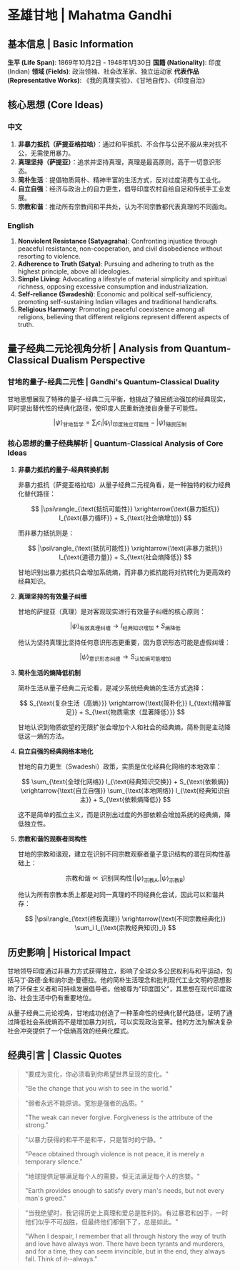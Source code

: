 # 圣雄甘地 | Mahatma Gandhi

## 基本信息 | Basic Information

**生平 (Life Span)**: 1869年10月2日 - 1948年1月30日
**国籍 (Nationality)**: 印度 (Indian)
**领域 (Fields)**: 政治领袖、社会改革家、独立运动家
**代表作品 (Representative Works)**: 《我的真理实验》、《甘地自传》、《印度自治》

## 核心思想 (Core Ideas)

### 中文
1. **非暴力抵抗（萨提亚格拉哈）**：通过和平抵抗、不合作与公民不服从来对抗不公，无需使用暴力。
2. **真理坚持（萨提亚）**：追求并坚持真理，真理是最高原则，高于一切意识形态。
3. **简朴生活**：提倡物质简朴、精神丰富的生活方式，反对过度消费与工业化。
4. **自立自强**：经济与政治上的自力更生，倡导印度农村自给自足和传统手工业发展。
5. **宗教和谐**：推动所有宗教间和平共处，认为不同宗教都代表真理的不同面向。

### English
1. **Nonviolent Resistance (Satyagraha)**: Confronting injustice through peaceful resistance, non-cooperation, and civil disobedience without resorting to violence.
2. **Adherence to Truth (Satya)**: Pursuing and adhering to truth as the highest principle, above all ideologies.
3. **Simple Living**: Advocating a lifestyle of material simplicity and spiritual richness, opposing excessive consumption and industrialization.
4. **Self-reliance (Swadeshi)**: Economic and political self-sufficiency, promoting self-sustaining Indian villages and traditional handicrafts.
5. **Religious Harmony**: Promoting peaceful coexistence among all religions, believing that different religions represent different aspects of truth.

## 量子经典二元论视角分析 | Analysis from Quantum-Classical Dualism Perspective

### 甘地的量子-经典二元性 | Gandhi's Quantum-Classical Duality

甘地思想展现了特殊的量子-经典二元平衡，他挑战了殖民统治强加的经典现实，同时提出替代性的经典化路径，使印度人民重新连接自身量子可能性。

$$
|\psi\rangle_{\text{甘地哲学}} = \sum_i c_i|\psi_i\rangle_{\text{印度独立可能性}} - |\psi\rangle_{\text{殖民压制}}
$$

### 核心思想的量子经典解析 | Quantum-Classical Analysis of Core Ideas

1. **非暴力抵抗的量子-经典转换机制**

   非暴力抵抗（萨提亚格拉哈）从量子经典二元视角看，是一种独特的权力经典化替代路径：

   $$
   |\psi\rangle_{\text{抵抗可能性}} \xrightarrow{\text{暴力抵抗}} I_{\text{暴力循环}} + S_{\text{社会熵增加}}
   $$

   而非暴力抵抗则是：

   $$
   |\psi\rangle_{\text{抵抗可能性}} \xrightarrow{\text{非暴力抵抗}} I_{\text{道德力量}} + S_{\text{社会熵降低}}
   $$

   甘地识别出暴力抵抗只会增加系统熵，而非暴力抵抗能将对抗转化为更高效的经典知识。

2. **真理坚持的有效量子纠缠**

   甘地的萨提亚（真理）是对客观现实进行有效量子纠缠的核心原则：

   $$
   |\psi\rangle_{\text{有效真理纠缠}} \rightarrow I_{\text{经典知识增加}} + S_{\text{熵降低}}
   $$

   他认为坚持真理比坚持任何意识形态更重要，因为意识形态可能是虚假纠缠：

   $$
   |\psi\rangle_{\text{意识形态纠缠}} \rightarrow S_{\text{认知熵可能增加}}
   $$

3. **简朴生活的熵降低机制**

   简朴生活从量子经典二元论看，是减少系统经典熵的生活方式选择：

   $$
   S_{\text{复杂生活（高熵）}} \xrightarrow{\text{简朴化}} I_{\text{精神富足}} + S_{\text{物质需求（显著降低）}}
   $$

   甘地认识到物质欲望的无限扩张会增加个人和社会的经典熵，简朴则是主动降低这一熵的方法。

4. **自立自强的经典网络本地化**

   甘地的自力更生（Swadeshi）政策，实质是优化经典化网络的本地效率：

   $$
   \sum_{\text{全球化网络}} I_{\text{经典知识交换}} + S_{\text{依赖熵}} \xrightarrow{\text{自立自强}} \sum_{\text{本地网络}} I_{\text{经典知识自主}} + S_{\text{依赖熵降低}}
   $$

   这不是简单的孤立主义，而是识别出过度的外部依赖会增加系统的经典熵，降低独立性。

5. **宗教和谐的观察者同构性**

   甘地的宗教和谐观，建立在识别不同宗教观察者量子意识结构的潜在同构性基础上：

   $$
   \text{宗教和谐} \propto \text{识别同构性}\left(|\psi\rangle_{\text{宗教A}},|\psi\rangle_{\text{宗教B}}\right)
   $$

   他认为所有宗教本质上都是对同一真理的不同经典化尝试，因此可以和谐共存：

   $$
   |\psi\rangle_{\text{终极真理}} \xrightarrow{\text{不同宗教经典化}} \sum_i I_{\text{宗教经典知识}_i}
   $$

## 历史影响 | Historical Impact

甘地领导印度通过非暴力方式获得独立，影响了全球众多公民权利与和平运动，包括马丁·路德·金和纳尔逊·曼德拉。他的简朴生活理念和批判现代工业文明的思想影响了环保主义者和可持续发展倡导者。他被尊为"印度国父"，其思想在现代印度政治、社会生活中仍有重要地位。

从量子经典二元论视角，甘地成功创造了一种革命性的经典化替代路径，证明了通过降低社会系统熵而不是增加暴力对抗，可以实现政治变革。他的方法为解决复杂社会冲突提供了一个低熵高效的经典化模式。

## 经典引言 | Classic Quotes

> "要成为变化，你必须看到你希望世界呈现的变化。"
>
> "Be the change that you wish to see in the world."

> "弱者永远不能原谅。宽恕是强者的品质。"
>
> "The weak can never forgive. Forgiveness is the attribute of the strong."

> "以暴力获得的和平不是和平，只是暂时的宁静。"
>
> "Peace obtained through violence is not peace, it is merely a temporary silence."

> "地球提供足够满足每个人的需要，但无法满足每个人的贪婪。"
>
> "Earth provides enough to satisfy every man's needs, but not every man's greed."

> "当我绝望时，我记得历史上真理和爱总是胜利的。有过暴君和凶手，一时他们似乎不可战胜，但最终他们都倒下了，总是如此。"
>
> "When I despair, I remember that all through history the way of truth and love have always won. There have been tyrants and murderers, and for a time, they can seem invincible, but in the end, they always fall. Think of it--always."